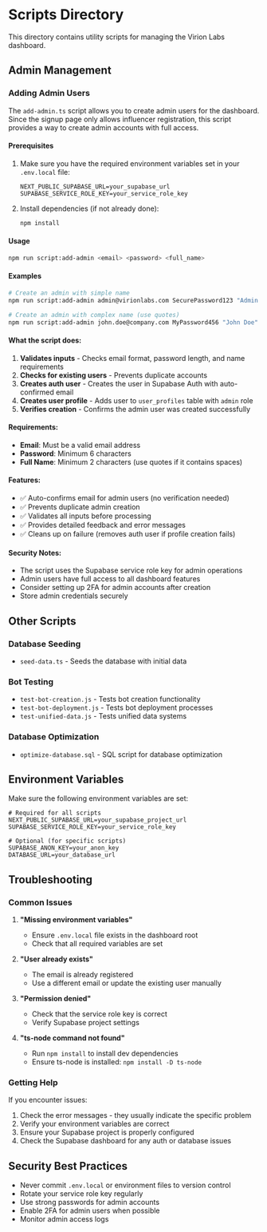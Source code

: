 # Scripts Directory

This directory contains utility scripts for managing the Virion Labs dashboard.

## Admin Management

### Adding Admin Users

The `add-admin.ts` script allows you to create admin users for the dashboard. Since the signup page only allows influencer registration, this script provides a way to create admin accounts with full access.

#### Prerequisites

1. Make sure you have the required environment variables set in your `.env.local` file:
   ```
   NEXT_PUBLIC_SUPABASE_URL=your_supabase_url
   SUPABASE_SERVICE_ROLE_KEY=your_service_role_key
   ```

2. Install dependencies (if not already done):
   ```bash
   npm install
   ```

#### Usage

```bash
npm run script:add-admin <email> <password> <full_name>
```

#### Examples

```bash
# Create an admin with simple name
npm run script:add-admin admin@virionlabs.com SecurePassword123 "Admin User"

# Create an admin with complex name (use quotes)
npm run script:add-admin john.doe@company.com MyPassword456 "John Doe"
```

#### What the script does:

1. **Validates inputs** - Checks email format, password length, and name requirements
2. **Checks for existing users** - Prevents duplicate accounts
3. **Creates auth user** - Creates the user in Supabase Auth with auto-confirmed email
4. **Creates user profile** - Adds user to `user_profiles` table with `admin` role
5. **Verifies creation** - Confirms the admin user was created successfully

#### Requirements:

- **Email**: Must be a valid email address
- **Password**: Minimum 6 characters
- **Full Name**: Minimum 2 characters (use quotes if it contains spaces)

#### Features:

- ✅ Auto-confirms email for admin users (no verification needed)
- ✅ Prevents duplicate admin creation
- ✅ Validates all inputs before processing
- ✅ Provides detailed feedback and error messages
- ✅ Cleans up on failure (removes auth user if profile creation fails)

#### Security Notes:

- The script uses the Supabase service role key for admin operations
- Admin users have full access to all dashboard features
- Consider setting up 2FA for admin accounts after creation
- Store admin credentials securely

## Other Scripts

### Database Seeding

- `seed-data.ts` - Seeds the database with initial data

### Bot Testing

- `test-bot-creation.js` - Tests bot creation functionality
- `test-bot-deployment.js` - Tests bot deployment processes
- `test-unified-data.js` - Tests unified data systems

### Database Optimization

- `optimize-database.sql` - SQL script for database optimization

## Environment Variables

Make sure the following environment variables are set:

```env
# Required for all scripts
NEXT_PUBLIC_SUPABASE_URL=your_supabase_project_url
SUPABASE_SERVICE_ROLE_KEY=your_service_role_key

# Optional (for specific scripts)
SUPABASE_ANON_KEY=your_anon_key
DATABASE_URL=your_database_url
```

## Troubleshooting

### Common Issues

1. **"Missing environment variables"**
   - Ensure `.env.local` file exists in the dashboard root
   - Check that all required variables are set

2. **"User already exists"**
   - The email is already registered
   - Use a different email or update the existing user manually

3. **"Permission denied"**
   - Check that the service role key is correct
   - Verify Supabase project settings

4. **"ts-node command not found"**
   - Run `npm install` to install dev dependencies
   - Ensure ts-node is installed: `npm install -D ts-node`

### Getting Help

If you encounter issues:

1. Check the error messages - they usually indicate the specific problem
2. Verify your environment variables are correct
3. Ensure your Supabase project is properly configured
4. Check the Supabase dashboard for any auth or database issues

## Security Best Practices

- Never commit `.env.local` or environment files to version control
- Rotate your service role key regularly
- Use strong passwords for admin accounts
- Enable 2FA for admin users when possible
- Monitor admin access logs 